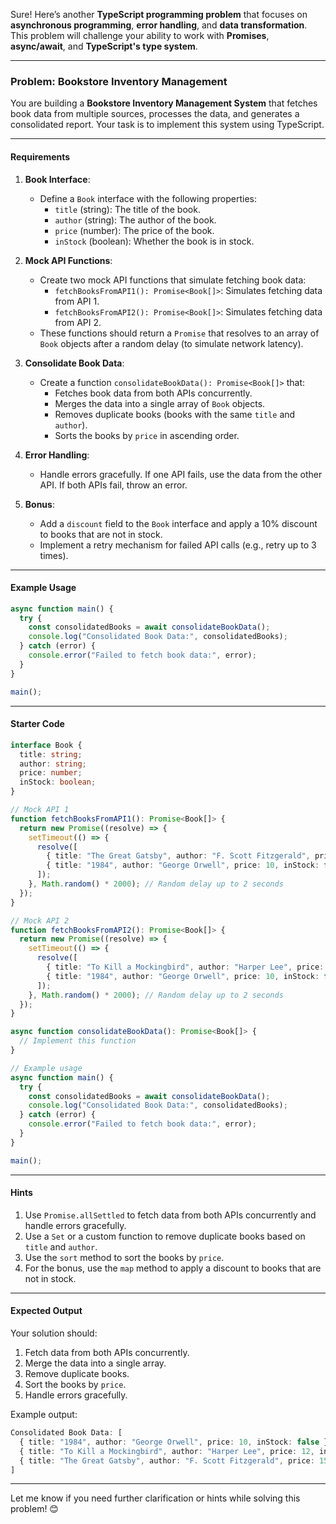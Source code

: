 Sure! Here’s another **TypeScript programming problem** that focuses on **asynchronous programming**, **error handling**, and **data transformation**. This problem will challenge your ability to work with **Promises**, **async/await**, and **TypeScript's type system**.

---

### **Problem: Bookstore Inventory Management**

You are building a **Bookstore Inventory Management System** that fetches book data from multiple sources, processes the data, and generates a consolidated report. Your task is to implement this system using TypeScript.

---

#### **Requirements**

1. **Book Interface**:
   - Define a `Book` interface with the following properties:
     - `title` (string): The title of the book.
     - `author` (string): The author of the book.
     - `price` (number): The price of the book.
     - `inStock` (boolean): Whether the book is in stock.

2. **Mock API Functions**:
   - Create two mock API functions that simulate fetching book data:
     - `fetchBooksFromAPI1(): Promise<Book[]>`: Simulates fetching data from API 1.
     - `fetchBooksFromAPI2(): Promise<Book[]>`: Simulates fetching data from API 2.
   - These functions should return a `Promise` that resolves to an array of `Book` objects after a random delay (to simulate network latency).

3. **Consolidate Book Data**:
   - Create a function `consolidateBookData(): Promise<Book[]>` that:
     - Fetches book data from both APIs concurrently.
     - Merges the data into a single array of `Book` objects.
     - Removes duplicate books (books with the same `title` and `author`).
     - Sorts the books by `price` in ascending order.

4. **Error Handling**:
   - Handle errors gracefully. If one API fails, use the data from the other API. If both APIs fail, throw an error.

5. **Bonus**:
   - Add a `discount` field to the `Book` interface and apply a 10% discount to books that are not in stock.
   - Implement a retry mechanism for failed API calls (e.g., retry up to 3 times).

---

#### **Example Usage**

```typescript
async function main() {
  try {
    const consolidatedBooks = await consolidateBookData();
    console.log("Consolidated Book Data:", consolidatedBooks);
  } catch (error) {
    console.error("Failed to fetch book data:", error);
  }
}

main();
```

---

#### **Starter Code**

```typescript
interface Book {
  title: string;
  author: string;
  price: number;
  inStock: boolean;
}

// Mock API 1
function fetchBooksFromAPI1(): Promise<Book[]> {
  return new Promise((resolve) => {
    setTimeout(() => {
      resolve([
        { title: "The Great Gatsby", author: "F. Scott Fitzgerald", price: 15, inStock: true },
        { title: "1984", author: "George Orwell", price: 10, inStock: false },
      ]);
    }, Math.random() * 2000); // Random delay up to 2 seconds
  });
}

// Mock API 2
function fetchBooksFromAPI2(): Promise<Book[]> {
  return new Promise((resolve) => {
    setTimeout(() => {
      resolve([
        { title: "To Kill a Mockingbird", author: "Harper Lee", price: 12, inStock: true },
        { title: "1984", author: "George Orwell", price: 10, inStock: false },
      ]);
    }, Math.random() * 2000); // Random delay up to 2 seconds
  });
}

async function consolidateBookData(): Promise<Book[]> {
  // Implement this function
}

// Example usage
async function main() {
  try {
    const consolidatedBooks = await consolidateBookData();
    console.log("Consolidated Book Data:", consolidatedBooks);
  } catch (error) {
    console.error("Failed to fetch book data:", error);
  }
}

main();
```

---

#### **Hints**

1. Use `Promise.allSettled` to fetch data from both APIs concurrently and handle errors gracefully.
2. Use a `Set` or a custom function to remove duplicate books based on `title` and `author`.
3. Use the `sort` method to sort the books by `price`.
4. For the bonus, use the `map` method to apply a discount to books that are not in stock.

---

#### **Expected Output**

Your solution should:
1. Fetch data from both APIs concurrently.
2. Merge the data into a single array.
3. Remove duplicate books.
4. Sort the books by `price`.
5. Handle errors gracefully.

Example output:

```typescript
Consolidated Book Data: [
  { title: "1984", author: "George Orwell", price: 10, inStock: false },
  { title: "To Kill a Mockingbird", author: "Harper Lee", price: 12, inStock: true },
  { title: "The Great Gatsby", author: "F. Scott Fitzgerald", price: 15, inStock: true }
]
```

---

Let me know if you need further clarification or hints while solving this problem! 😊